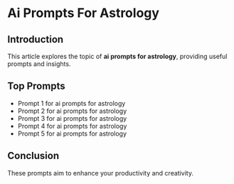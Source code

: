 # Ai Prompts For Astrology

## Introduction

This article explores the topic of **ai prompts for astrology**, providing useful prompts and insights.

## Top Prompts

- Prompt 1 for ai prompts for astrology
- Prompt 2 for ai prompts for astrology
- Prompt 3 for ai prompts for astrology
- Prompt 4 for ai prompts for astrology
- Prompt 5 for ai prompts for astrology

## Conclusion

These prompts aim to enhance your productivity and creativity.
